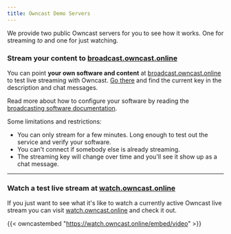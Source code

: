 ```yaml
---
title: Owncast Demo Servers
---
```


We provide two public Owncast servers for you to see how it works. One for streaming *to* and one for just watching.

### Stream your content to [broadcast.owncast.online](http://broadcast.owncast.online)

You can point **your own software and content** at [broadcast.owncast.online](http://broadcast.owncast.online) to test live streaming with Owncast. [Go there](http://broadcast.owncast.online) and find the current key in the description and chat messages.

Read more about how to configure your software by reading the [broadcasting software documentation](/docs/broadcasting/).

Some limitations and restrictions:

* You can only stream for a few minutes. Long enough to test out the service and verify your software.
* You can't connect if somebody else is already streaming.
* The streaming key will change over time and you'll see it show up as a chat message.

---

### Watch a test live stream at [watch.owncast.online](http://watch.owncast.online)

If you just want to see what it's like to watch a currently active Owncast live stream you can visit [watch.owncast.online](http://watch.owncast.online) and check it out.

{{< owncastembed "https://watch.owncast.online/embed/video" >}}